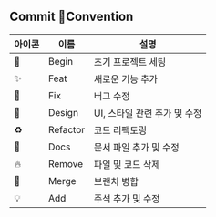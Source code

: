 ## Commit Convention

| 아이콘 | 이름 | 설명                     |
| ---- | --- | ------------------------ |
| 🎉 | Begin | 초기 프로젝트 세팅 |
| ✨ | Feat | 새로운 기능 추가 |
| 🐛 | Fix | 버그 수정 |
| 💄 | Design | UI, 스타일 관련 추가 및 수정 |
| ♻️ | Refactor | 코드 리팩토링 |
| 📝 | Docs | 문서 파일 추가 및 수정 |
| 🔥 | Remove | 파일 및 코드 삭제 |
| 🔀 | Merge | 브랜치 병합 |
| 💡 | Add | 주석 추가 및 수정 |
